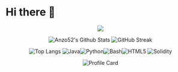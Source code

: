 # Hi there 👋
<div align=center>
  
![](https://komarev.com/ghpvc/?username=Anzo52&style=plastic&color=green)

![Anzo52's Github Stats](https://github-readme-stats.vercel.app/api?username=Anzo52&include_all_commits=true&count_private=true&show_icons=true&line_height=20&title_color=7A7ADB&icon_color=2234AE&text_color=D3D3D3&bg_color=0,000000,130F40&hide_border=true) ![GitHub Streak](https://github-readme-streak-stats.herokuapp.com?user=Anzo52&theme=dark&hide_border=true&date_format=M%20j%5B%2C%20Y%5D&ring=2234AE&fire=D3D3D3&currStreakLabel=D3D3D3&sideNums=7A7ADB)

![Top Langs](https://github-readme-stats.vercel.app/api/top-langs/?username=Anzo52&layout=compact&theme=dark) 
![Java](https://img.shields.io/badge/-Java-05122A?style=for-the-badge&logo=Java&logoColor=red)![Python](https://img.shields.io/badge/-python-05122A?style=for-the-badge&logo=python&logoColor=blue)![Bash](https://img.shields.io/badge/-gnubash-05122A?style=for-the-badge&logo=gnubash&logoColor=4EAA25)![HTML5](https://img.shields.io/badge/-html5-05122A?style=for-the-badge&logo=html5&logoColor=E34F26) ![Solidity](https://img.shields.io/badge/-solidity-05122A?style=for-the-badge&logo=solidity&logoColor=363636)

![Profile Card](https://github-profile-summary-cards.vercel.app/api/cards/profile-details?username=Anzo52&theme=nord_dark)
</div>

<!--
**Anzo52/Anzo52** is a ✨ _special_ ✨ repository because its `README.md` (this file) appears on your GitHub profile.

Here are some ideas to get you started:

- 🔭 I’m currently working on ...
- 🌱 I’m currently learning ...
- 👯 I’m looking to collaborate on ...
- 🤔 I’m looking for help with ...
- 💬 Ask me about ...
- 📫 How to reach me: ...
- 😄 Pronouns: ...
- ⚡ Fun fact: ...
- https://simpleicons.org/
- shields.io
-->
